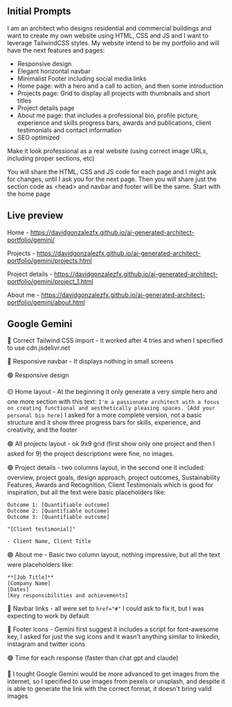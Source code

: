 ## Initial Prompts

I am an architect who designs residential and commercial buildings and want to create my own website using HTML, CSS and JS and I want to leverage TailwindCSS styles. My website intend to be my portfolio and will have the next features and pages:

- Responsive design
- Elegant horizontal navbar
- Minimalist Footer including social media links
- Home page: with a hero and a call to action, and then some introduction
- Projects page: Grid to display all projects with thumbnails and short titles
- Project details page
- About me page: that includes a professional bio, profile picture, experience and skills progress bars, awards and publications, client testimonials and contact information
- SEO optimized

Make it look professional as a real website (using correct image URLs, including proper sections, etc)

You will share the HTML, CSS and JS code for each page and I might ask for changes, until I ask you for the next page. Then you will share just the section code as \<head> and navbar and footer will be the same. Start with the home page

## Live preview

Home - https://davidgonzalezfx.github.io/ai-generated-architect-portfolio/gemini/

Projects - https://davidgonzalezfx.github.io/ai-generated-architect-portfolio/gemini/projects.html

Project details - https://davidgonzalezfx.github.io/ai-generated-architect-portfolio/gemini/project_1.html

About me - https://davidgonzalezfx.github.io/ai-generated-architect-portfolio/gemini/about.html

## Google Gemini

🔴 Correct Tailwind CSS import - It worked after 4 tries and when I specified to use cdn.jsdelivr.net

🔴 Responsive navbar - It displays nothing in small screens

🟢 Responsive design

🟡 Home layout - At the beginning it only generate a very simple hero and one more section with this text: `I'm a passionate architect with a focus on creating functional and aesthetically pleasing spaces. [Add your personal bio here]` I asked for a more complete version, not a basic structure and it show three progress bars for skills, experience, and creativity, and the footer

🟢 All projects layout - ok 9x9 grid (first show only one project and then I asked for 9) the project descriptions were fine, no images.

🟢 Project details - two columns layout, in the second one it included: overview, project goals, design approach, project outcomes, Sustainability Features, Awards and Recognition, Client Testimonials which is good for inspiration, but all the text were basic placeholders like:

```
Outcome 1: [Quantifiable outcome]
Outcome 2: [Quantifiable outcome]
Outcome 3: [Quantifiable outcome]

"[Client testimonial]"

- Client Name, Client Title
```

🟢 About me - Basic two column layout, nothing impressive, but all the text were placeholders like:

```
**[Job Title]**
[Company Name]
[Dates]
[Key responsibilities and achievements]
```

🔴 Navbar links - all were set to `href="#"` I could ask to fix it, but I was expecting to work by default

🔴 Footer icons - Gemini first suggest it includes a script for font-awesome key, I asked for just the svg icons and it wasn't anything similar to linkedin, instagram and twitter icons

🟢 Time for each response (faster than chat gpt and claude)

📝 I tought Google Gemini would be more advanced to get images from the internet, so I specified to use images from pexels or unsplash, and despite it is able to generate the link with the correct format, it doesn't bring valid images
